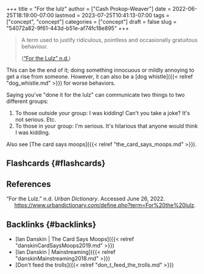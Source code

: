 +++
title = "For the lulz"
author = ["Cash Prokop-Weaver"]
date = 2022-06-25T18:19:00-07:00
lastmod = 2023-07-25T10:41:13-07:00
tags = ["concept", "concept"]
categories = ["concept"]
draft = false
slug = "54072a82-9f61-443d-b51e-af74fc18e895"
+++

> A term used to justify ridiculous, pointless and occasionally gratuitous behaviour.
>
> (<a href="#citeproc_bib_item_1">“For the Lulz” n.d.</a>)

This can be the end of it; doing something innocuous or mildly annoying to get a rise from someone. However, it can also be a [dog whistle]({{< relref "dog_whistle.md" >}}) for worse behaviors.

Saying you've "done it for the lulz" can communicate two things to two different groups:

1.  To those outside your group: I was kidding! Can't you take a joke? It's not serious. Etc.
2.  To those in your group: I'm serious. It's hilarious that anyone would think I was kidding.

Also see [The card says moops]({{< relref "the_card_says_moops.md" >}}).


## Flashcards {#flashcards}

## References

<style>.csl-entry{text-indent: -1.5em; margin-left: 1.5em;}</style><div class="csl-bib-body">
  <div class="csl-entry"><a id="citeproc_bib_item_1"></a>“For the Lulz.” n.d. <i>Urban Dictionary</i>. Accessed June 26, 2022. <a href="https://www.urbandictionary.com/define.php?term=For%20the%20lulz">https://www.urbandictionary.com/define.php?term=For%20the%20lulz</a>.</div>
</div>


## Backlinks {#backlinks}

-   [Ian Danskin | The Card Says Moops]({{< relref "danskinCardSaysMoops2019.md" >}})
-   [Ian Danskin | Mainstreaming]({{< relref "danskinMainstreaming2018.md" >}})
-   [Don't feed the trolls]({{< relref "don_t_feed_the_trolls.md" >}})

